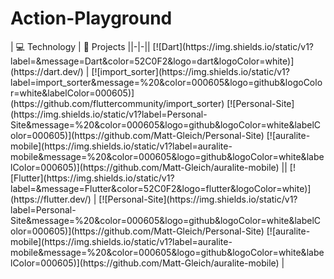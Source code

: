 # Action-Playground

<!-- START OF PROFILE STACK, DO NOT REMOVE -->| 💻 Technology | 🚀 Projects ||-|-|| [![Dart](https://img.shields.io/static/v1?label=&message=Dart&color=52C0F2&logo=dart&logoColor=white)](https://dart.dev/) | [![import_sorter](https://img.shields.io/static/v1?label=import_sorter&message=%20&color=000605&logo=github&logoColor=white&labelColor=000605)](https://github.com/fluttercommunity/import_sorter) [![Personal-Site](https://img.shields.io/static/v1?label=Personal-Site&message=%20&color=000605&logo=github&logoColor=white&labelColor=000605)](https://github.com/Matt-Gleich/Personal-Site) [![auralite-mobile](https://img.shields.io/static/v1?label=auralite-mobile&message=%20&color=000605&logo=github&logoColor=white&labelColor=000605)](https://github.com/Matt-Gleich/auralite-mobile) || [![Flutter](https://img.shields.io/static/v1?label=&message=Flutter&color=52C0F2&logo=flutter&logoColor=white)](https://flutter.dev/) | [![Personal-Site](https://img.shields.io/static/v1?label=Personal-Site&message=%20&color=000605&logo=github&logoColor=white&labelColor=000605)](https://github.com/Matt-Gleich/Personal-Site) [![auralite-mobile](https://img.shields.io/static/v1?label=auralite-mobile&message=%20&color=000605&logo=github&logoColor=white&labelColor=000605)](https://github.com/Matt-Gleich/auralite-mobile) |<!-- END OF PROFILE STACK, DO NOT REMOVE -->